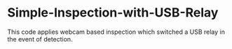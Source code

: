 # Simple-Inspection-with-USB-Relay
This code applies webcam based inspection which switched a USB relay in the event of detection.
